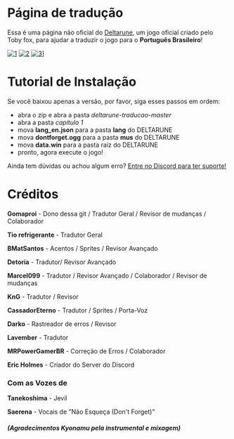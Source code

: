 # Página de tradução

Essa é uma página não oficial do [Deltarune](http://deltarune.com/), um jogo oficial criado pelo Toby fox, para ajudar a traduzir o jogo para o **Português Brasileiro**!

[![1](https://i.imgur.com/wDZD6FQ.png)](http://bit.ly/deltarunebr)
[![2](https://i.imgur.com/fxEZskN.png)](http://bit.ly/deltatrad)
[![3](https://i.imgur.com/T21xQAR.png)](https://discord.gg/MBXUw8z)]

# Tutorial de Instalação

Se você baixou apenas a versão, por favor, siga esses passos em ordem:

- abra o zip e abra a pasta *deltarune-traducao-master*
- abra a pasta *capítulo 1*
- mova **lang_en.json** para a pasta **lang** do DELTARUNE
- mova **dontforget.ogg** para a pasta **mus** do DELTARUNE
- mova **data.win** para a pasta raíz do DELTARUNE
- pronto, agora execute o jogo!

Ainda tem dúvidas ou achou algum erro? [Entre no Discord para ter suporte!](https://discord.gg/MBXUw8z)

# Créditos

**Gomaproi** - Dono dessa git / Tradutor Geral / Revisor de mudanças / Colaborador

**Tio refrigerante** - Tradutor Geral

**BMatSantos** - Acentos / Sprites / Revisor Avançado

**Detoria** - Tradutor/ Revisor Avançado

**Marcel099** - Tradutor / Revisor Avançado / Colaborador / Revisor de mudanças

**KnG** - Tradutor / Revisor

**CassadorEterno** - Tradutor / Sprites / Porta-Voz

**Darko** - Rastreador de erros / Revisor

**Lavember** - Tradutor

**MRPowerGamerBR** - Correção de Erros / Colaborador

**Eric Holmes** - Criador do Server do Discord

### Com as Vozes de

**Tanekoshima** - Jevil

**Saerena** -  Vocais de "Não Esqueça (Don't Forget)"
##### (Agradecimentos *Kyonamu* pela instrumental e mixagem)
